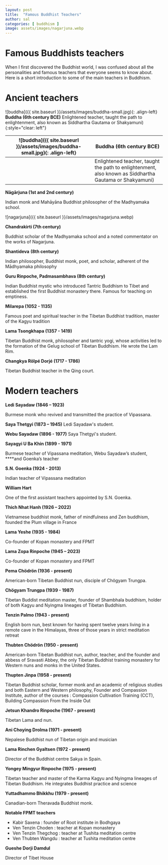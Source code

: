 ```yaml
---
layout: post
title:  "Famous Buddhist Teachers"
author: sal
categories: [ buddhism ]
image: assets/images/nagarjuna.webp
---
```



# Famous Buddhists teachers

When I first discovered the Buddhist world, I was confused about all the personalities and famous teachers that everyone seems to know about. Here is a short introduction to some of the main teachers in Buddhism.

# Ancient teachers




![buddha]({{ site.baseurl }}/assets/images/buddha-small.jpg){: .align-left}
**Buddha (6th century BCE)**
Enlightened teacher, taught the path to enlightenment, also known as Siddhartha Gautama or Shakyamuni)
{:style="clear: left"}


| ![buddha]({{ site.baseurl }}/assets/images/buddha-small.jpg){: .align-left}         | **Buddha (6th century BCE)** |
|---------------------|-------------------------------------------|
|     | Enlightened teacher, taught the path to enlightenment, also known as Siddhartha Gautama or Shakyamuni)                                     |



**Nāgārjuna (1st and 2nd century)**

Indian monk and Mahāyāna Buddhist philosopher of the Madhyamaka school.

![nagarjuna]({{ site.baseurl }}/assets/images/nagarjuna.webp)

**Chandrakirti (7th century)**

Buddhist scholar of the Madhyamaka school and a noted commentator on the works of Nagarjuna.

**Shantideva** **(8th century)**

Indian philosopher, Buddhist monk, poet, and scholar, adherent of the Mādhyamaka philosophy

**Guru Rinpoche, Padmasambhava (8th century)**

Indian Buddhist mystic who introduced Tantric Buddhism to Tibet and established the first Buddhist monastery there. Famous for teaching on emptiness.

**Milarepa (1052 - 1135)**

Famous poet and spiritual teacher in the Tibetan Buddhist tradition, master of the Kagyu tradition

**Lama Tsongkhapa (1357 - 1419)**

Tibetan Buddhist monk, philosopher and tantric yogi, whose activities led to the formation of the Gelug school of Tibetan Buddhism. He wrote the Lam Rim.

**Changkya Rölpé Dorjé (1717 - 1786)** 

Tibetan Buddhist teacher in the Qing court.

# Modern teachers

**Ledi Sayadaw (1846 – 1923)**

Burmese monk who revived and transmitted the practice of Vipassana.

**Saya Thetgyi (1873 – 1945)**
Ledi Sayadaw's student.

**Webu Sayadaw (1896 - 1977)**
Saya Thetgyi's student.

**Sayagyi U Ba Khin (1899 - 1971)**

Burmese teacher of Vipassana meditation, Webu Sayadaw’s student, ****and Goenka’s teacher

**S.N. Goenka (1924 - 2013)**

Indian teacher of Vipassana meditation

**William Hart**

One of the first assistant teachers appointed by S.N. Goenka.

**Thich Nhat Hanh (1926 – 2022)**

Vietnamese buddhist monk, father of mindfulness and Zen buddhism, founded the Plum village in France

**Lama Yeshe (1935 - 1984)**

Co-founder of Kopan monastery and FPMT

**Lama Zopa Rinpoche (1945 – 2023)**

Co-founder of Kopan monastery and FPMT

**Pema Chödrön (1936 - present)**

American-born Tibetan Buddhist nun, disciple of Chögyam Trungpa.

**Chögyam Trungpa (1939 - 1987)**

Tibetan Buddist meditation master, founder of Shambhala buddhism, holder of both Kagyu and Nyingma lineages of Tibetan Buddhism.

**Tenzin Palmo (1943 - present)**

English born nun, best known for having spent twelve years living in a remote cave in the Himalayas, three of those years in strict meditation retreat

**Thubten Chödrön (1950 - present)**

American-born Tibetan Buddhist nun, author, teacher, and the founder and abbess of Sravasti Abbey, the only Tibetan Buddhist training monastery for Western nuns and monks in the United States.

**Thupten Jinpa (1958 - present)**

Tibetan Buddhist scholar, former monk and an academic of religious studies and both Eastern and Western philosophy, Founder and Compassion Institute, author of the courses : Compassion Cultivation Training (CCT), Building Compassion From the Inside Out

**Jetsun Khandro Rinpoche (1967 - present)**

Tibetan Lama and nun.

**Ani Choying Drolma (1971 - present)**

Nepalese Buddhist nun of Tibetan origin and musician

**Lama Rinchen Gyaltsen (1972 - present)**

Director of the Buddhist centre Sakya in Spain.

**Yongey Mingyur Rinpoche (1975 - present)**

Tibetan teacher and master of the Karma Kagyu and Nyingma lineages of Tibetan Buddhism. He integrates Buddhist practice and science

**Yuttadhammo Bhikkhu (1979 - present)**

Canadian-born Theravada Buddhist monk.

 

**Notable FPMT teachers**

- Kabir Saxena : founder of Root institute in Bodhgaya
- Ven Tenzin Choden : teacher at Kopan monastery
- Ven Tenzin Thegchog : teacher at Tushita meditation centre
- Ven Thubten Wangdu : teacher at Tushita meditation centre

**Gueshe Dorji Damdul**

Director of Tibet House


